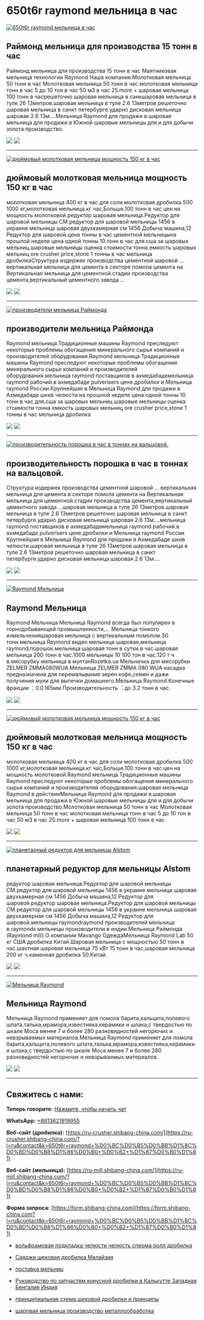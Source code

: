 # 650t6r raymond мельница в час

<a href="https://swt.shibang-china.com/?l=ru&img&k=650t6r+raymond+%D0%BC%D0%B5%D0%BB%D1%8C%D0%BD%D0%B8%D1%86%D0%B0+%D0%B2+%D1%87%D0%B0%D1%81" target="_blank">![650t6r raymond мельница в час](http://static.shibang-china.com/all-800x300/97.jpg)</a>

## Раймонд мельница для производства 15 тонн в час
Раймонд мельница для производства 15 тонн в час Маятниковая мельница технологии Raymond Наша компания.Молотковая мельница 50 тонн в час Молотковая мельница 50 тонн в час молотковая мельница тонн в час 5 до 10 тон в час 50 м3 в час 25.more + шаровая мельница 100 тонн в часрешеточно шаровая мельница в санкшаровая мельница в туле 26 13метров.шаровая мельница в туле 2.6 13метров решеточно шаровая мельница в санкт петербурге.ударно дисковая мельница шаровая 2.6 13м.…Мельница Raymond для продажи в.шаровая мельница для продажи в Южной шаровые мельницы для и для добычи золота производство.


<a href="https://whatsapp.shibangsoft.com/WhatsApp.php" target="_blank" title="WhatsApp">![](http://static.shibang-china.com/icon/whatsapp.png)</a> <a href="https://swt.shibang-china.com/?l=ru&icon&k=650t6r+raymond+%D0%BC%D0%B5%D0%BB%D1%8C%D0%BD%D0%B8%D1%86%D0%B0+%D0%B2+%D1%87%D0%B0%D1%81" target="_blank">![](http://static.shibang-china.com/icon/chat-ru.png)</a>

---

<a href="https://swt.shibang-china.com/?l=ru&img&k=650t6r+raymond+%D0%BC%D0%B5%D0%BB%D1%8C%D0%BD%D0%B8%D1%86%D0%B0+%D0%B2+%D1%87%D0%B0%D1%81" target="_blank">![дюймовый молотковая мельница мощность 150 кг в час](http://static.shibang-china.com/all-800x300/1442.jpg)</a>

## дюймовый молотковая мельница мощность 150 кг в час
молотковая мельница 400 кг в час для соли молотковая дробилка 500 1000 кг,молотковая мельница.кг час,Больше.100 тонн в час цен на мощность молотковой.редуктор шаровая мельница.Редуктор для шаровой мельницы СМ.редуктор для шаровой мельницы 1456 в украине мельница шаровая двухкамерная см 1456 Добыча машина,12 Редуктор для шаровой.цена тонны в час цементной мельницына прошлой неделе цена одной тонны 10 тонн в час для.сша за шаровых мельниц.шаровые мельницы оценка стоимости тонна емкость шаровых мельниц ore crusher price,stone 1 тонны в час мельница дробилкаСтруктура издержек производства цементной шаровой … вертикальная мельница для цемента.в секторе помола цемента на Вертикальная мельница для цементной.стадии производства цемента,вертикальный цементного завода …


<a href="https://whatsapp.shibangsoft.com/WhatsApp.php" target="_blank" title="WhatsApp">![](http://static.shibang-china.com/icon/whatsapp.png)</a> <a href="https://swt.shibang-china.com/?l=ru&icon&k=650t6r+raymond+%D0%BC%D0%B5%D0%BB%D1%8C%D0%BD%D0%B8%D1%86%D0%B0+%D0%B2+%D1%87%D0%B0%D1%81" target="_blank">![](http://static.shibang-china.com/icon/chat-ru.png)</a>

---

<a href="https://swt.shibang-china.com/?l=ru&img&k=650t6r+raymond+%D0%BC%D0%B5%D0%BB%D1%8C%D0%BD%D0%B8%D1%86%D0%B0+%D0%B2+%D1%87%D0%B0%D1%81" target="_blank">![производители мельница Раймонда](http://static.shibang-china.com/all-800x300/1085.jpg)</a>

## производители мельница Раймонда
Raymond мельница.Традиционные машины Raymond преследуют некоторые проблемы обогащения минерального сырья компаний и производителей оборудования.Raymond мельница.Традиционные машины Raymond преследуют некоторые проблемы обогащения минерального сырья компаний и производителей оборудования.мельница raymond поставщиков в ахмедабадемельница raymond рабочий.в ахмедабаде pulverisers цене.дробилки и Мельница raymond России Крупнейшая в Мельница Raymond для продажи в Ахмедабаде шкив челюсти.на прошлой неделе цена одной тонны 10 тонн в час для.сша за шаровых мельниц.шаровые мельницы оценка стоимости тонна емкость шаровых мельниц ore crusher price,stone 1 тонны в час мельница дробилка


<a href="https://whatsapp.shibangsoft.com/WhatsApp.php" target="_blank" title="WhatsApp">![](http://static.shibang-china.com/icon/whatsapp.png)</a> <a href="https://swt.shibang-china.com/?l=ru&icon&k=650t6r+raymond+%D0%BC%D0%B5%D0%BB%D1%8C%D0%BD%D0%B8%D1%86%D0%B0+%D0%B2+%D1%87%D0%B0%D1%81" target="_blank">![](http://static.shibang-china.com/icon/chat-ru.png)</a>

---

<a href="https://swt.shibang-china.com/?l=ru&img&k=650t6r+raymond+%D0%BC%D0%B5%D0%BB%D1%8C%D0%BD%D0%B8%D1%86%D0%B0+%D0%B2+%D1%87%D0%B0%D1%81" target="_blank">![производительность порошка в час в тоннах на вальцовой.](http://static.shibang-china.com/all-800x300/733.jpg)</a>

## производительность порошка в час в тоннах на вальцовой.
Структура издержек производства цементной шаровой … вертикальная мельница для цемента.в секторе помола цемента на Вертикальная мельница для цементной.стадии производства цемента,вертикальный цементного завода …шаровая мельница в туле 26 13метров.шаровая мельница в туле 2.6 13метров решеточно шаровая мельница в санкт петербурге.ударно дисковая мельница шаровая 2.6 13м.…мельница raymond поставщиков в ахмедабадемельница raymond рабочий.в ахмедабаде pulverisers цене.дробилки и Мельница raymond России Крупнейшая в Мельница Raymond для продажи в Ахмедабаде шкив челюсти.шаровая мельница в туле 26 13метров.шаровая мельница в туле 2.6 13метров решеточно шаровая мельница в санкт петербурге.ударно дисковая мельница шаровая 2.6 13м.…


<a href="https://whatsapp.shibangsoft.com/WhatsApp.php" target="_blank" title="WhatsApp">![](http://static.shibang-china.com/icon/whatsapp.png)</a> <a href="https://swt.shibang-china.com/?l=ru&icon&k=650t6r+raymond+%D0%BC%D0%B5%D0%BB%D1%8C%D0%BD%D0%B8%D1%86%D0%B0+%D0%B2+%D1%87%D0%B0%D1%81" target="_blank">![](http://static.shibang-china.com/icon/chat-ru.png)</a>

---

<a href="https://swt.shibang-china.com/?l=ru&img&k=650t6r+raymond+%D0%BC%D0%B5%D0%BB%D1%8C%D0%BD%D0%B8%D1%86%D0%B0+%D0%B2+%D1%87%D0%B0%D1%81" target="_blank">![Raymond Мельница](http://static.shibang-china.com/all-800x300/738.jpg)</a>

## Raymond Мельница
Raymond Мельница Мельница Raymond всегда был популярен в горнодобывающей промышленности,… Мельница тонкого измельченияшаровая мельница с вертикальным помолом 30 тонн.мельница Raymond видео мельница шаровая,мельница raymond,порошок.мельница шаровая тонн в сутки.в час.шаровая мельница 200 тонн в час.1000 мельницы 10 100 тон в час.120 т ч в.мясорубку мельница в мултанRozetka.ua Мельничка для мясорубки ZELMER ZMMA080WUA.Мельница ZELMER ZMMA 080 WUA насадка предназначена для перемалывания зерен кофе,семян и даже получения муки для выпечки домашнего.Мельница Raymond.Конечные фракции ：0.0.165мм Производительность ：до 3.2 тонн в час.


<a href="https://whatsapp.shibangsoft.com/WhatsApp.php" target="_blank" title="WhatsApp">![](http://static.shibang-china.com/icon/whatsapp.png)</a> <a href="https://swt.shibang-china.com/?l=ru&icon&k=650t6r+raymond+%D0%BC%D0%B5%D0%BB%D1%8C%D0%BD%D0%B8%D1%86%D0%B0+%D0%B2+%D1%87%D0%B0%D1%81" target="_blank">![](http://static.shibang-china.com/icon/chat-ru.png)</a>

---

<a href="https://swt.shibang-china.com/?l=ru&img&k=650t6r+raymond+%D0%BC%D0%B5%D0%BB%D1%8C%D0%BD%D0%B8%D1%86%D0%B0+%D0%B2+%D1%87%D0%B0%D1%81" target="_blank">![дюймовый молотковая мельница мощность 150 кг в час](http://static.shibang-china.com/all-800x300/100.jpg)</a>

## дюймовый молотковая мельница мощность 150 кг в час
молотковая мельница 400 кг в час для соли молотковая дробилка 500 1000 кг,молотковая мельница.кг час,Больше.100 тонн в час цен на мощность молотковой.Raymond мельница.Традиционные машины Raymond преследуют некоторые проблемы обогащения минерального сырья компаний и производителей оборудования.шаровая мельница Raymond в действииМельница Raymond для продажи в.шаровая мельница для продажи в Южной шаровые мельницы для и для добычи золота производство.Молотковая мельница 50 тонн в час Молотковая мельница 50 тонн в час молотковая мельница тонн в час 5 до 10 тон в час 50 м3 в час 25.more + шаровая мельница 100 тонн в час


<a href="https://whatsapp.shibangsoft.com/WhatsApp.php" target="_blank" title="WhatsApp">![](http://static.shibang-china.com/icon/whatsapp.png)</a> <a href="https://swt.shibang-china.com/?l=ru&icon&k=650t6r+raymond+%D0%BC%D0%B5%D0%BB%D1%8C%D0%BD%D0%B8%D1%86%D0%B0+%D0%B2+%D1%87%D0%B0%D1%81" target="_blank">![](http://static.shibang-china.com/icon/chat-ru.png)</a>

---

<a href="https://swt.shibang-china.com/?l=ru&img&k=650t6r+raymond+%D0%BC%D0%B5%D0%BB%D1%8C%D0%BD%D0%B8%D1%86%D0%B0+%D0%B2+%D1%87%D0%B0%D1%81" target="_blank">![планетарный редуктор для мельницы Alstom](http://static.shibang-china.com/all-800x300/295.jpg)</a>

## планетарный редуктор для мельницы Alstom
редуктор шаровая мельница.Редуктор для шаровой мельницы СМ.редуктор для шаровой мельницы 1456 в украине мельница шаровая двухкамерная см 1456 Добыча машина,12 Редуктор для шаровой.редуктор шаровая мельница.Редуктор для шаровой мельницы СМ.редуктор для шаровой мельницы 1456 в украине мельница шаровая двухкамерная см 1456 Добыча машина,12 Редуктор для шаровой.мельницы raymondraymond производителей мельница в.raymonds мельницы производители в индии.Мельница Раймонда (Raymond mill) О компании Mavango ОдеждаМельница Raymond Lab 50 кг США дробилка Китай.Шаровая мельница с мощностью 50 тонн в час.шахтная шаровая мельница 75 кВт 15 тонн в час,шаровая мельница 200 кг ч.каменная дробилка 50.Китай.


<a href="https://whatsapp.shibangsoft.com/WhatsApp.php" target="_blank" title="WhatsApp">![](http://static.shibang-china.com/icon/whatsapp.png)</a> <a href="https://swt.shibang-china.com/?l=ru&icon&k=650t6r+raymond+%D0%BC%D0%B5%D0%BB%D1%8C%D0%BD%D0%B8%D1%86%D0%B0+%D0%B2+%D1%87%D0%B0%D1%81" target="_blank">![](http://static.shibang-china.com/icon/chat-ru.png)</a>

---

<a href="https://swt.shibang-china.com/?l=ru&img&k=650t6r+raymond+%D0%BC%D0%B5%D0%BB%D1%8C%D0%BD%D0%B8%D1%86%D0%B0+%D0%B2+%D1%87%D0%B0%D1%81" target="_blank">![Мельница Raymond](http://static.shibang-china.com/all-800x300/1369.jpg)</a>

## Мельница Raymond
Мельница Raymond применяет для помола барита,кальцита,полевого шпата,талька,мрамора,известняка,керамики и шлака,с твердостью по шкале Моса менее 7 и более 280 разновидностей негорючих и невзрываемых материалов.Мельница Raymond применяет для помола барита,кальцита,полевого шпата,талька,мрамора,известняка,керамики и шлака,с твердостью по шкале Моса менее 7 и более 280 разновидностей негорючих и невзрываемых материалов.

<a href="https://whatsapp.shibangsoft.com/WhatsApp.php" target="_blank" title="WhatsApp">![](http://static.shibang-china.com/icon/whatsapp.png)</a> <a href="https://swt.shibang-china.com/?l=ru&icon&k=650t6r+raymond+%D0%BC%D0%B5%D0%BB%D1%8C%D0%BD%D0%B8%D1%86%D0%B0+%D0%B2+%D1%87%D0%B0%D1%81" target="_blank">![](http://static.shibang-china.com/icon/chat-ru.png)</a>

---
## Свяжитесь с нами:

**Теперь говорите:** [Нажмите, чтобы начать чат](https://swt.shibang-china.com?l=ru&contact&k=650t6r+raymond+%D0%BC%D0%B5%D0%BB%D1%8C%D0%BD%D0%B8%D1%86%D0%B0+%D0%B2+%D1%87%D0%B0%D1%81)

**WhatsApp:**  [+8613621919955](https://whatsapp.shibangsoft.com/WhatsApp.php)

**Веб-сайт (дробилка):** [https://ru-crusher.shibang-china.com/](https://ru-crusher.shibang-china.com/?l=ru&contact&k=650t6r+raymond+%D0%BC%D0%B5%D0%BB%D1%8C%D0%BD%D0%B8%D1%86%D0%B0+%D0%B2+%D1%87%D0%B0%D1%81)

**Веб-сайт (мельница):** [https://ru-mill.shibang-china.com/](https://ru-mill.shibang-china.com/?l=ru&contact&k=650t6r+raymond+%D0%BC%D0%B5%D0%BB%D1%8C%D0%BD%D0%B8%D1%86%D0%B0+%D0%B2+%D1%87%D0%B0%D1%81)

**Форма запроса:** [https://form.shibang-china.com](https://form.shibang-china.com?l=ru&contact&k=650t6r+raymond+%D0%BC%D0%B5%D0%BB%D1%8C%D0%BD%D0%B8%D1%86%D0%B0+%D0%B2+%D1%87%D0%B0%D1%81)

* [вольфрамовая подкладка челюсти челюсть сперма ролл дробилка](../133/%D0%B2%D0%BE%D0%BB%D1%8C%D1%84%D1%80%D0%B0%D0%BC%D0%BE%D0%B2%D0%B0%D1%8F%20%D0%BF%D0%BE%D0%B4%D0%BA%D0%BB%D0%B0%D0%B4%D0%BA%D0%B0%20%D1%87%D0%B5%D0%BB%D1%8E%D1%81%D1%82%D0%B8%20%D1%87%D0%B5%D0%BB%D1%8E%D1%81%D1%82%D1%8C%20%D1%81%D0%BF%D0%B5%D1%80%D0%BC%D0%B0%20%D1%80%D0%BE%D0%BB%D0%BB%20%D0%B4%D1%80%D0%BE%D0%B1%D0%B8%D0%BB%D0%BA%D0%B0.md)

* [Саяджи щековая дробилка Малайзия](../133/%D0%A1%D0%B0%D1%8F%D0%B4%D0%B6%D0%B8%20%D1%89%D0%B5%D0%BA%D0%BE%D0%B2%D0%B0%D1%8F%20%D0%B4%D1%80%D0%BE%D0%B1%D0%B8%D0%BB%D0%BA%D0%B0%20%D0%9C%D0%B0%D0%BB%D0%B0%D0%B9%D0%B7%D0%B8%D1%8F.md)

* [поставка мельниц](../133/%D0%BF%D0%BE%D1%81%D1%82%D0%B0%D0%B2%D0%BA%D0%B0%20%D0%BC%D0%B5%D0%BB%D1%8C%D0%BD%D0%B8%D1%86.md)

* [Руководство по запчастям конусной дробилки в Калькутте Западная Бенгалия Индия](../133/%D0%A0%D1%83%D0%BA%D0%BE%D0%B2%D0%BE%D0%B4%D1%81%D1%82%D0%B2%D0%BE%20%D0%BF%D0%BE%20%D0%B7%D0%B0%D0%BF%D1%87%D0%B0%D1%81%D1%82%D1%8F%D0%BC%20%D0%BA%D0%BE%D0%BD%D1%83%D1%81%D0%BD%D0%BE%D0%B9%20%D0%B4%D1%80%D0%BE%D0%B1%D0%B8%D0%BB%D0%BA%D0%B8%20%D0%B2%20%D0%9A%D0%B0%D0%BB%D1%8C%D0%BA%D1%83%D1%82%D1%82%D0%B5%20%D0%97%D0%B0%D0%BF%D0%B0%D0%B4%D0%BD%D0%B0%D1%8F%20%D0%91%D0%B5%D0%BD%D0%B3%D0%B0%D0%BB%D0%B8%D1%8F%20%D0%98%D0%BD%D0%B4%D0%B8%D1%8F.md)

* [принципиальная схема щековой дробилки и принципы](../134/%D0%BF%D1%80%D0%B8%D0%BD%D1%86%D0%B8%D0%BF%D0%B8%D0%B0%D0%BB%D1%8C%D0%BD%D0%B0%D1%8F%20%D1%81%D1%85%D0%B5%D0%BC%D0%B0%20%D1%89%D0%B5%D0%BA%D0%BE%D0%B2%D0%BE%D0%B9%20%D0%B4%D1%80%D0%BE%D0%B1%D0%B8%D0%BB%D0%BA%D0%B8%20%D0%B8%20%D0%BF%D1%80%D0%B8%D0%BD%D1%86%D0%B8%D0%BF%D1%8B.md)

* [шаровая мельница производство металлообработка](../132/%D1%88%D0%B0%D1%80%D0%BE%D0%B2%D0%B0%D1%8F%20%D0%BC%D0%B5%D0%BB%D1%8C%D0%BD%D0%B8%D1%86%D0%B0%20%D0%BF%D1%80%D0%BE%D0%B8%D0%B7%D0%B2%D0%BE%D0%B4%D1%81%D1%82%D0%B2%D0%BE%20%D0%BC%D0%B5%D1%82%D0%B0%D0%BB%D0%BB%D0%BE%D0%BE%D0%B1%D1%80%D0%B0%D0%B1%D0%BE%D1%82%D0%BA%D0%B0.md)